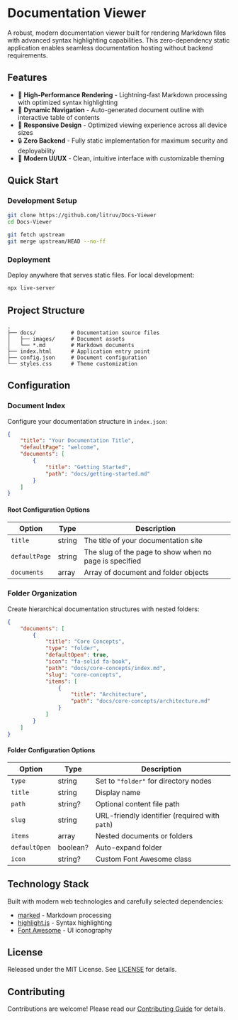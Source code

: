 # Documentation Viewer

A robust, modern documentation viewer built for rendering Markdown files with advanced syntax highlighting capabilities. This zero-dependency static application enables seamless documentation hosting without backend requirements.

## Features

- 🚀 **High-Performance Rendering** - Lightning-fast Markdown processing with optimized syntax highlighting
- 📑 **Dynamic Navigation** - Auto-generated document outline with interactive table of contents
- 📱 **Responsive Design** - Optimized viewing experience across all device sizes
- 🔒 **Zero Backend** - Fully static implementation for maximum security and deployability
- 🎨 **Modern UI/UX** - Clean, intuitive interface with customizable theming

## Quick Start

### Development Setup

```sh
git clone https://github.com/litruv/Docs-Viewer
cd Docs-Viewer

git fetch upstream
git merge upstream/HEAD --no-ff
```

### Deployment

Deploy anywhere that serves static files. For local development:

```sh
npx live-server
```

## Project Structure

```
.
├── docs/           # Documentation source files
│   ├── images/     # Document assets
│   └── *.md        # Markdown documents
├── index.html      # Application entry point
├── config.json     # Document configuration
└── styles.css      # Theme customization
```

## Configuration

### Document Index

Configure your documentation structure in `index.json`:

```json
{
    "title": "Your Documentation Title",
    "defaultPage": "welcome",
    "documents": [
        {
            "title": "Getting Started",
            "path": "docs/getting-started.md"
        }
    ]
}
```

#### Root Configuration Options

| Option | Type | Description |
|--------|------|-------------|
| `title` | string | The title of your documentation site |
| `defaultPage` | string | The slug of the page to show when no page is specified |
| `documents` | array | Array of document and folder objects |

### Folder Organization

Create hierarchical documentation structures with nested folders:

```json
{
    "documents": [
        {
            "title": "Core Concepts",
            "type": "folder",
            "defaultOpen": true,
            "icon": "fa-solid fa-book",
            "path": "docs/core-concepts/index.md",
            "slug": "core-concepts",
            "items": [
                {
                    "title": "Architecture",
                    "path": "docs/core-concepts/architecture.md"
                }
            ]
        }
    ]
}
```

#### Folder Configuration Options

| Option | Type | Description |
|--------|------|-------------|
| `type` | string | Set to `"folder"` for directory nodes |
| `title` | string | Display name |
| `path` | string? | Optional content file path |
| `slug` | string | URL-friendly identifier (required with `path`) |
| `items` | array | Nested documents or folders |
| `defaultOpen` | boolean? | Auto-expand folder |
| `icon` | string? | Custom Font Awesome class |

## Technology Stack

Built with modern web technologies and carefully selected dependencies:

- [marked](https://github.com/markedjs/marked) - Markdown processing
- [highlight.js](https://highlightjs.org/) - Syntax highlighting
- [Font Awesome](https://fontawesome.com/) - UI iconography

## License

Released under the MIT License. See [LICENSE](LICENSE) for details.

## Contributing

Contributions are welcome! Please read our [Contributing Guide](CONTRIBUTING.md) for details.